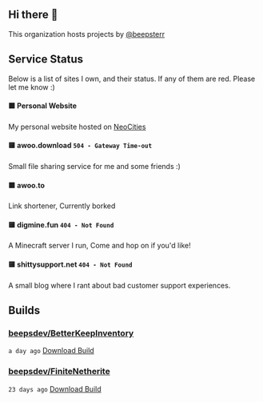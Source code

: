 ## Hi there 👋

This organization hosts projects by [@beepsterr](https://github.com/BeepSterr)
## Service Status
Below is a list of sites I own, and their status. 
If any of them are red. Please let me know :)


#### 🟩 Personal Website

My personal website hosted on [NeoCities](https://neocities.org/)
#### 🟨 awoo.download `504 - Gateway Time-out`

Small file sharing service for me and some friends :)
#### 🟩 awoo.to

Link shortener, Currently borked
#### 🟨 digmine.fun `404 - Not Found`

A Minecraft server I run, Come and hop on if you'd like!
#### 🟨 shittysupport.net `404 - Not Found`

A small blog where I rant about bad customer support experiences.

## Builds
### [beepsdev/BetterKeepInventory](https://github.com/beepsdev/BetterKeepInventory)

`a day ago` [Download Build](https://github.com/beepsdev/BetterKeepInventory/suites/6649578009/artifacts/251251925)
### [beepsdev/FiniteNetherite](https://github.com/beepsdev/FiniteNetherite)

`23 days ago` [Download Build](https://github.com/beepsdev/FiniteNetherite/suites/6362450050/artifacts/229833502)

